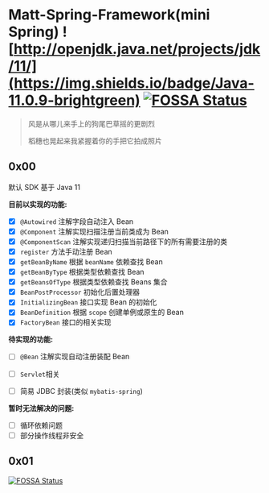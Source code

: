 # Matt-Spring-Framework(mini Spring) ![http://openjdk.java.net/projects/jdk/11/](https://img.shields.io/badge/Java-11.0.9-brightgreen) [![FOSSA Status](https://app.fossa.com/api/projects/git%2Bgithub.com%2FMatthew-Han%2Fmatt-spring-framework.svg?type=shield)](https://app.fossa.com/projects/git%2Bgithub.com%2FMatthew-Han%2Fmatt-spring-framework?ref=badge_shield)

> 风是从哪儿来手上的狗尾巴草摇的更剧烈
> 
> 稻穗也晃起来我紧握着你的手把它拍成照片

## 0x00

默认 SDK 基于 Java 11

**目前以实现的功能:**

- [x] `@Autowired` 注解字段自动注入 Bean
- [x] `@Component` 注解实现扫描注册当前类成为 Bean
- [x] `@ComponentScan` 注解实现递归扫描当前路径下的所有需要注册的类
- [x] `register` 方法手动注册 Bean
- [x] `getBeanByName` 根据 `beanName` 依赖查找 Bean
- [x] `getBeanByType` 根据类型依赖查找 Bean
- [x] `getBeansOfType` 根据类型依赖查找 Beans 集合
- [x] `BeanPostProcessor` 初始化后置处理器
- [x] `InitializingBean` 接口实现 Bean 的初始化
- [x] `BeanDefinition` 根据 `scope` 创建单例或原生的 Bean
- [x] `FactoryBean` 接口的相关实现

**待实现的功能:**

- [ ] `@Bean` 注解实现自动注册装配 Bean
- [ ] `Servlet`相关
- [ ] 简易 JDBC 封装(类似 `mybatis-spring`)


**暂时无法解决的问题:**

- [ ] 循环依赖问题
- [ ] 部分操作线程非安全

## 0x01

[![FOSSA Status](https://app.fossa.com/api/projects/git%2Bgithub.com%2FMatthew-Han%2Fmatt-spring-framework.svg?type=large)](https://app.fossa.com/projects/git%2Bgithub.com%2FMatthew-Han%2Fmatt-spring-framework?ref=badge_large)